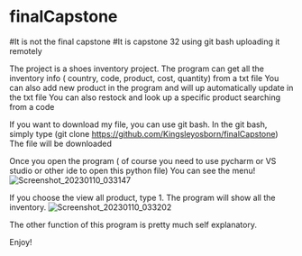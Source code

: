# finalCapstone

#It is not the final capstone
#It is capstone 32 using git bash uploading it remotely


The project is a shoes inventory project.
The program can get all the inventory info ( country, code, product, cost, quantity) from a txt file
You can also add new product in the program and will up automatically update in the txt file
You can also restock and look up a specific product searching from a code

If you want to download my file, you can use git bash.
In the git bash, simply type (git clone https://github.com/Kingsleyosborn/finalCapstone)
The file will be downloaded 

Once you open the program ( of course you need to use pycharm or VS studio or other ide to open this python file)
You can see the menu!
![Screenshot_20230110_033147](https://user-images.githubusercontent.com/111707331/211593867-b5d9ec8e-4de3-4058-9bc9-9a53bb777c6e.png)

If you choose the view all product, type 1. The program will show all the inventory.
![Screenshot_20230110_033202](https://user-images.githubusercontent.com/111707331/211593900-1a435eb5-9ca3-445a-acbd-1238399d5d94.png)


The other function of this program is pretty much self explanatory.

Enjoy!
